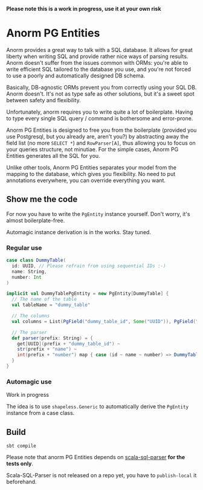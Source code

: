 **Please note this is a work in progress, use it at your own risk**


# Anorm PG Entities

Anorm provides a great way to talk with a SQL database. It allows for great
liberty when writing SQL and provide rather nice ways of parsing results.
Anorm doesn't suffer from the issues common with ORMs: you're able to write
efficient SQL tailored to the database you use, and you're not forced to use a
poorly and automatically designed DB schema.

Basically, DB-agnostic ORMs prevent you from correctly using your SQL DB.
Anorm doesn't. It's not as type safe as other solutions, but it's a sweet spot
between safety and flexibility.

Unfortunately, anorm requires you to write quite a lot of boilerplate. Having
to type every single SQL query / command is bothersome and error-prone.

Anorm PG Entities is designed to free you from the boilerplate (provided you
use Postgresql, but you already are, aren't you?) by abstracting away the
field list (no more `SELECT *`) and `RowParser[A]`, thus allowing you to focus
on your queries structure, not minutiae. For the simple cases, Anorm PG
Entities generates all the SQL for you.

Unlike other tools, Anorm PG Entities separates your model from the mapping to
the database, which gives you flexibility. No need to put annotations
everywhere, you can override everything you want.

## Show me the code

For now you have to write the `PgEntity` instance yourself. Don't worry, it's
almost boilerplate-free.

Automagic instance derivation is in the works. Stay tuned.

### Regular use

```scala
case class DummyTable(
  id: UUID, // Please refrain from using sequential IDs :-)
  name: String,
  number: Int
)

implicit val DummyTablePgEntity = new PgEntity[DummyTable] {
  // The name of the table
  val tableName = "dummy_table"

  // The columns
  val columns = List(PgField("dummy_table_id", Some("UUID")), PgField("name"), PgField("number"))

  // The parser
  def parser(prefix: String) = {
    get[UUID](prefix + "dummy_table_id") ~
    str(prefix + "name") ~
    int(prefix + "number") map { case (id ~ name ~ number) => DummyTable(id, name, number) }
  }
}
```

### Automagic use

Work in progress

The idea is to use `shapeless.Generic` to automatically derive the `PgEntity`
instance from a case class.

## Build

    sbt compile

Please note that anorm PG Entities depends on
[scala-sql-parser](https://github.com/stephentu/scala-sql-parser)
**for the tests only**.

Scala-SQL-Parser is not released on a repo yet, you have to
`publish-local` it beforehand.
